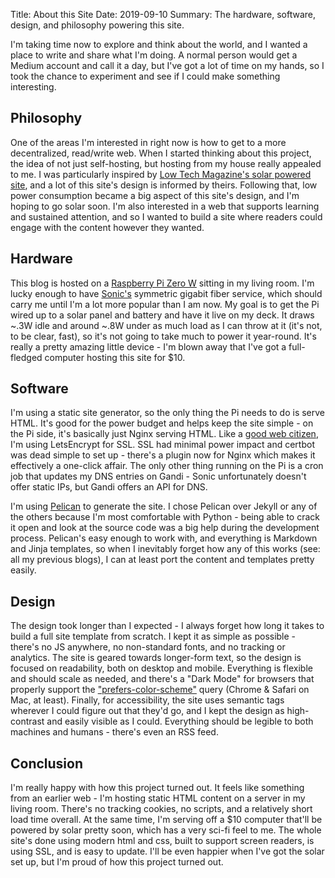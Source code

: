 Title: About this Site
Date: 2019-09-10
Summary: The hardware, software, design, and philosophy powering this site.

I'm taking time now to explore and think about the world, and I wanted a place to write and share what I'm doing. A normal person would get a Medium account and call it a day, but I've got a lot of time on my hands, so I took the chance to experiment and see if I could make something interesting.

Philosophy
----------
One of the areas I'm interested in right now is how to get to a more decentralized, read/write web. When I started thinking about this project, the idea of not just self-hosting, but hosting from my house really appealed to me. I was particularly inspired by [Low Tech Magazine's solar powered site](https://solar.lowtechmagazine.com/about.html), and a lot of this site's design is informed by theirs. Following that, low power consumption became a big aspect of this site's design, and I'm hoping to go solar soon. I'm also interested in a web that supports learning and sustained attention, and so I wanted to build a site where readers could engage with the content however they wanted.

Hardware
--------
This blog is hosted on a [Raspberry Pi Zero W](https://www.adafruit.com/product/3400) sitting in my living room. I'm lucky enough to have [Sonic's](https://www.sonic.com/) symmetric gigabit fiber service, which should carry me until I'm a lot more popular than I am now. My goal is to get the Pi wired up to a solar panel and battery and have it live on my deck. It draws ~.3W idle and around ~.8W under as much load as I can throw at it (it's not, to be clear, fast), so it's not going to take much to power it year-round. It's really a pretty amazing little device - I'm blown away that I've got a full-fledged computer hosting this site for $10.

Software
--------
I'm using a static site generator, so the only thing the Pi needs to do is serve HTML. It's good for the power budget and helps keep the site simple - on the Pi side, it's basically just Nginx serving HTML. Like a [good web citizen](https://www.eff.org/encrypt-the-web), I'm using LetsEncrypt for SSL. SSL had minimal power impact and certbot was dead simple to set up - there's a plugin now for Nginx which makes it effectively a one-click affair. The only other thing running on the Pi is a cron job that updates my DNS entries on Gandi - Sonic unfortunately doesn't offer static IPs, but Gandi offers an API for DNS.

I'm using [Pelican](https://blog.getpelican.com/) to generate the site. I chose Pelican over Jekyll or any of the others because I'm most comfortable with Python - being able to crack it open and look at the source code was a big help during the development process. Pelican's easy enough to work with, and everything is Markdown and Jinja templates, so when I inevitably forget how any of this works (see: all my previous blogs), I can at least port the content and templates pretty easily.

Design
------
The design took longer than I expected - I always forget how long it takes to build a full site template from scratch. I kept it as simple as possible -  there's no JS anywhere, no non-standard fonts, and no tracking or analytics. The site is geared towards longer-form text, so the design is focused on readability, both on desktop and mobile. Everything is flexible and should scale as needed, and there's a "Dark Mode" for browsers that properly support the ["prefers-color-scheme"](https://caniuse.com/#feat=prefers-color-scheme) query (Chrome & Safari on Mac, at least). Finally, for accessibility, the site uses semantic tags wherever I could figure out that they'd go, and I kept the design as high-contrast and easily visible as I could. Everything should be legible to both machines and humans - there's even an RSS feed.

Conclusion
----------
I'm really happy with how this project turned out. It feels like something from an earlier web - I'm hosting static HTML content on a server in my living room. There's no tracking cookies, no scripts, and a relatively short load time overall. At the same time, I'm serving off a $10 computer that'll be powered by solar pretty soon, which has a very sci-fi feel to me. The whole site's done using modern html and css, built to support screen readers, is using SSL, and is easy to update. I'll be even happier when I've got the solar set up, but I'm proud of how this project turned out.